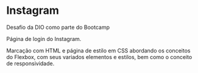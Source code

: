 # Instagram

Desafio da DIO como parte do Bootcamp 

Página de login do Instagram.

Marcação com HTML e página de estilo em CSS  abordando os conceitos do Flexbox, com seus variados elementos e estilos, bem como o conceito de responsividade.
